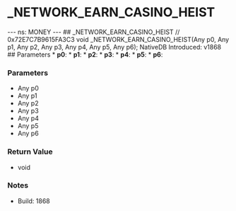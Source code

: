# _NETWORK_EARN_CASINO_HEIST

--- ns: MONEY --- ## _NETWORK_EARN_CASINO_HEIST  // 0x72E7C7B9615FA3C3 void _NETWORK_EARN_CASINO_HEIST(Any p0, Any p1, Any p2, Any p3, Any p4, Any p5, Any p6);  NativeDB Introduced: v1868  ## Parameters * **p0**: * **p1**: * **p2**: * **p3**: * **p4**: * **p5**: * **p6**:

### Parameters
* Any p0
* Any p1
* Any p2
* Any p3
* Any p4
* Any p5
* Any p6

### Return Value
* void

### Notes
* Build: 1868

